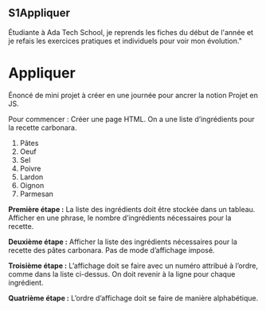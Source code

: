 ## S1Appliquer

Étudiante à Ada Tech School, je reprends les fiches du début de l'année et je refais les exercices pratiques et individuels pour voir mon évolution."

# Appliquer

Énoncé de mini projet à créer en une journée pour ancrer la notion Projet en JS. 

Pour commencer : Créer une page HTML. On a une liste d’ingrédients pour la recette carbonara.

1. Pâtes
2. Oeuf
3. Sel
4. Poivre
5. Lardon
6. Oignon
7. Parmesan

**Première étape :** La liste des ingrédients doit être stockée dans un tableau. Afficher en une phrase, le nombre d’ingrédients nécessaires pour la recette. 

**Deuxième étape :** Afficher la liste des ingrédients nécessaires pour la recette des pâtes carbonara. Pas de mode d’affichage imposé. 

**Troisième étape :** L’affichage doit se faire avec un numéro attribué à l’ordre, comme dans la liste ci-dessus. On doit revenir à la ligne pour chaque ingrédient. 

**Quatrième étape :** L’ordre d’affichage doit se faire de manière alphabétique.
